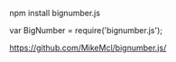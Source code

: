 npm install bignumber.js

var BigNumber = require('bignumber.js');

https://github.com/MikeMcl/bignumber.js/
